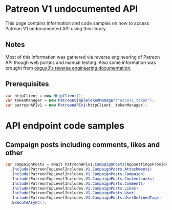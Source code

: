 # Patreon V1 undocumented API
This page contains information and code samples on how to access Patreon V1 undocumented API using this library.

## Notes
Most of this information was gathered via reverse engineering of Patreon API though web portals and manual testing.
Also some information was brought from [oxguy3's reverse engineering documentation](https://github.com/oxguy3/patreon-api).

## Prerequisites
```csharp
var httpClient = new HttpClient();
var tokenManager = new PatreonSimpleTokenManager("access_token");
var patreonAPIv1 = new PatreonAPIv1(httpClient, tokenManager);
```

# API endpoint code samples

## Campaign posts including comments, likes and other
```csharp
var campaignPosts = await PatreonAPIv1.CampaignPosts(AppSettingsProvider.CampaignId)
  .Include(PatreonTopLevelIncludes.V1.CampaignPosts.Attachments)
  .Include(PatreonTopLevelIncludes.V1.CampaignPosts.Campaign)
  .Include(PatreonTopLevelIncludes.V1.CampaignPosts.ContentLocks)
  .Include(PatreonTopLevelIncludes.V1.CampaignPosts.Comments)
  .Include(PatreonTopLevelIncludes.V1.CampaignPosts.Likes)
  .Include(PatreonTopLevelIncludes.V1.CampaignPosts.User)
  .Include(PatreonTopLevelIncludes.V1.CampaignPosts.UserDefinedTags)
  .ExecuteAsync();
```
